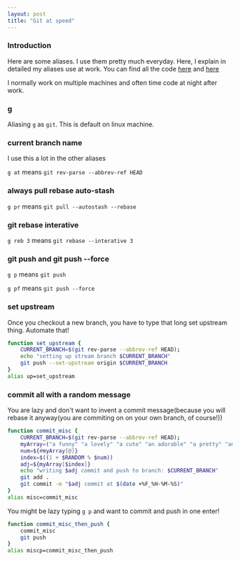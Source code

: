 ```yaml
---
layout: post
title: "Git at speed"
---
```

### Introduction
Here are some aliases. I use them pretty much everyday. Here, I explain in detailed my aliases use at work. You can find all the code [here](https://github.com/quynhdinh/files/blob/main/bash_aliases) and [here](https://github.com/quynhdinh/files/blob/main/gitconfig)

I normally work on multiple machines and often time code at night after work.
### g
Aliasing `g` as `git`. This is default on linux machine.
### current branch name
I use this a lot in the other aliases

`g at` means `git rev-parse --abbrev-ref HEAD`
### always pull rebase auto-stash
`g pr` means `git pull --autostash --rebase`
### git rebase interative
`g reb 3` means `git rebase --interative 3`
### git push and git push --force
`g p` means `git push`

`g pf` means `git push --force`
### set upstream
Once you checkout a new branch, you have to type that long set upstream thing. Automate that!
```bash
function set_upstream {
    CURRENT_BRANCH=$(git rev-parse --abbrev-ref HEAD);
    echo "setting up stream branch $CURRENT_BRANCH"
    git push --set-upstream origin $CURRENT_BRANCH
}
alias up=set_upstream
```
### commit all with a random message
You are lazy and don't want to invent a commit message(because you will rebase it anyway(you are commiting on on your own branch, of course!))
```bash
function commit_misc {
    CURRENT_BRANCH=$(git rev-parse --abbrev-ref HEAD);
    myArray=("a funny" "a lovely" "a cute" "an adorable" "a pretty" "an elegant" "a charming" "a gorgeous" "a stunning")
    num=${#myArray[@]}
    index=$((1 + $RANDOM % $num))
    adj=${myArray[$index]}
    echo "writing $adj commit and push to branch: $CURRENT_BRANCH"
    git add .
    git commit -m "$adj commit at $(date +%F_%H-%M-%S)"
}
alias misc=commit_misc
```
You might be lazy typing `g p` and want to commit and push in one enter!
```bash
function commit_misc_then_push {
    commit_misc
    git push
}
alias miscp=commit_misc_then_push
```
